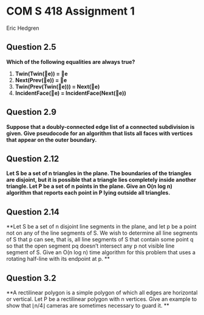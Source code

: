 # COM S 418 Assignment 1
Eric Hedgren

## Question 2.5
**Which of the following equalities are always true?** 
1. **Twin(Twin(⃗e)) = ⃗e** 
2. **Next(Prev(⃗e)) = ⃗e** 
3. **Twin(Prev(Twin(⃗e))) = Next(⃗e)** 
4. **IncidentFace(⃗e) = IncidentFace(Next(⃗e))** 

## Question 2.9
**Suppose that a doubly-connected edge list of a connected subdivision is given. Give pseudocode for an algorithm that lists all faces with vertices that appear on the outer boundary.**

## Question 2.12
 **Let S be a set of n triangles in the plane. The boundaries of the triangles are disjoint, but it is possible that a triangle lies completely inside another triangle. Let P be a set of n points in the plane. Give an O(n log n) algorithm that reports each point in P lying outside all triangles.** 

## Question 2.14
**Let S be a set of n disjoint line segments in the plane, and let p be a point not on any of the line segments of S. We wish to determine all line segments of S that p can see, that is, all line segments of S that  contain some point q so that the open segment pq doesn’t intersect any p  not visible line segment of S. Give an O(n log n) time algorithm for this problem that uses a rotating half-line with its endpoint at p. **

## Question 3.2
**A rectilinear polygon is a simple polygon of which all edges are horizontal  or vertical. Let P be a rectilinear polygon with n vertices. Give an example to show that  ⌊n/4⌋ cameras are sometimes necessary to guard it. **
